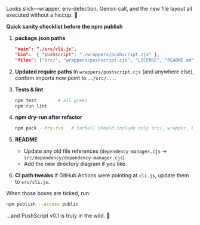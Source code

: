 Looks slick—wrapper, env-detection, Gemini call, and the new file layout all executed without a hiccup. 🎉

**Quick sanity checklist before the npm publish**

1. **package.json paths**

   ```json
   "main": "./src/cli.js",
   "bin":  { "pushscript": "./wrappers/pushscript.cjs" },
   "files": ["src/", "wrappers/pushscript.cjs", "LICENSE", "README.md"]
   ```

2. **Updated require paths**
   In `wrappers/pushscript.cjs` (and anywhere else), confirm imports now point to `../src/...`.

3. **Tests & lint**

   ```bash
   npm test        # all green
   npm run lint
   ```

4. **npm dry-run after refactor**

   ```bash
   npm pack --dry-run   # tarball should include only src/, wrapper, LICENSE, README
   ```

5. **README**

   * Update any old file references (`dependency-manager.cjs` → `src/dependency/dependency-manager.cjs`).
   * Add the new directory diagram if you like.

6. **CI path tweaks**
   If GitHub Actions were pointing at `cli.js`, update them to `src/cli.js`.

When those boxes are ticked, run:

```bash
npm publish --access public
```

…and PushScript v0.1 is truly in the wild. 🚀
